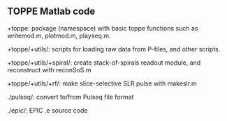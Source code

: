 ## TOPPE Matlab code

+toppe: package (namespace) with basic toppe functions such as writemod.m, plotmod.m, playseq.m.

+toppe/+utils/: scripts for loading raw data from P-files, and other scripts.

+toppe/+utils/+spiral/: create stack-of-spirals readout module, and reconstruct with reconSoS.m

+toppe/+utils/+rf/: make slice-selective SLR pulse with makeslr.m

./pulseq/: convert to/from Pulseq file format

./epic/: EPIC .e source code



